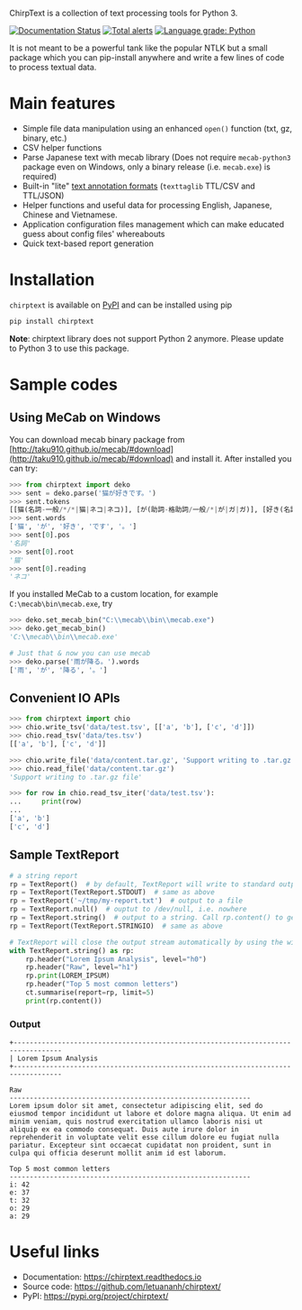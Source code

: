 ChirpText is a collection of text processing tools for Python 3.

[![Documentation Status](https://readthedocs.org/projects/chirptext/badge/?version=latest)](https://chirptext.readthedocs.io/en/latest/?badge=latest)
[![Total alerts](https://img.shields.io/lgtm/alerts/g/letuananh/chirptext.svg?logo=lgtm&logoWidth=18)](https://lgtm.com/projects/g/letuananh/chirptext/alerts/)
[![Language grade: Python](https://img.shields.io/lgtm/grade/python/g/letuananh/chirptext.svg?logo=lgtm&logoWidth=18)](https://lgtm.com/projects/g/letuananh/chirptext/context:python)

It is not meant to be a powerful tank like the popular NTLK but a small package which you can pip-install anywhere and write a few lines of code to process textual data.

# Main features

* Simple file data manipulation using an enhanced `open()` function (txt, gz, binary, etc.)
* CSV helper functions
* Parse Japanese text with mecab library (Does not require `mecab-python3` package even on Windows, only a binary release (i.e. `mecab.exe`) is required)
* Built-in "lite" [text annotation formats](https://pypi.org/project/texttaglib/) (`texttaglib` TTL/CSV and TTL/JSON)
* Helper functions and useful data for processing English, Japanese, Chinese and Vietnamese.
* Application configuration files management which can make educated guess about config files' whereabouts
* Quick text-based report generation

# Installation

`chirptext` is available on [PyPI](https://pypi.org/project/chirptext/) and can be installed using pip

```bash
pip install chirptext
```

**Note**: chirptext library does not support Python 2 anymore. Please update to Python 3 to use this package.

# Sample codes

## Using MeCab on Windows
You can download mecab binary package from [http://taku910.github.io/mecab/#download](http://taku910.github.io/mecab/#download) and install it.
After installed you can try:
```python
>>> from chirptext import deko
>>> sent = deko.parse('猫が好きです。')
>>> sent.tokens
[[猫(名詞-一般/*/*|猫|ネコ|ネコ)], [が(助詞-格助詞/一般/*|が|ガ|ガ)], [好き(名詞-形容動詞語幹/*/*|好き|スキ|スキ)], [です(助動詞-*/*/*|です|デス|デス)], [。(記号-句点/*/*|。|。|。)], [EOS(-//|||)]]
>>> sent.words
['猫', 'が', '好き', 'です', '。']
>>> sent[0].pos
'名詞'
>>> sent[0].root
'猫'
>>> sent[0].reading
'ネコ'
```

If you installed MeCab to a custom location, for example `C:\mecab\bin\mecab.exe`, try
```python
>>> deko.set_mecab_bin("C:\\mecab\\bin\\mecab.exe")
>>> deko.get_mecab_bin()
'C:\\mecab\\bin\\mecab.exe'

# Just that & now you can use mecab
>>> deko.parse('雨が降る。').words
['雨', 'が', '降る', '。']
```

## Convenient IO APIs

```python
>>> from chirptext import chio
>>> chio.write_tsv('data/test.tsv', [['a', 'b'], ['c', 'd']])
>>> chio.read_tsv('data/tes.tsv')
[['a', 'b'], ['c', 'd']]

>>> chio.write_file('data/content.tar.gz', 'Support writing to .tar.gz file')
>>> chio.read_file('data/content.tar.gz')
'Support writing to .tar.gz file'

>>> for row in chio.read_tsv_iter('data/test.tsv'):
...     print(row)
... 
['a', 'b']
['c', 'd']
```

## Sample TextReport

```python
# a string report
rp = TextReport()  # by default, TextReport will write to standard output, i.e. terminal
rp = TextReport(TextReport.STDOUT)  # same as above
rp = TextReport('~/tmp/my-report.txt')  # output to a file
rp = TextReport.null()  # ouptut to /dev/null, i.e. nowhere
rp = TextReport.string()  # output to a string. Call rp.content() to get the string
rp = TextReport(TextReport.STRINGIO)  # same as above

# TextReport will close the output stream automatically by using the with statement
with TextReport.string() as rp:
    rp.header("Lorem Ipsum Analysis", level="h0")
    rp.header("Raw", level="h1")
    rp.print(LOREM_IPSUM)
    rp.header("Top 5 most common letters")
    ct.summarise(report=rp, limit=5)
    print(rp.content())
```

### Output
```
+---------------------------------------------------------------------------------- 
| Lorem Ipsum Analysis 
+---------------------------------------------------------------------------------- 
 
Raw 
------------------------------------------------------------ 
Lorem ipsum dolor sit amet, consectetur adipiscing elit, sed do eiusmod tempor incididunt ut labore et dolore magna aliqua. Ut enim ad minim veniam, quis nostrud exercitation ullamco laboris nisi ut aliquip ex ea commodo consequat. Duis aute irure dolor in reprehenderit in voluptate velit esse cillum dolore eu fugiat nulla pariatur. Excepteur sint occaecat cupidatat non proident, sunt in culpa qui officia deserunt mollit anim id est laborum. 
 
Top 5 most common letters
------------------------------------------------------------ 
i: 42 
e: 37 
t: 32 
o: 29 
a: 29 
```

# Useful links

- Documentation: https://chirptext.readthedocs.io
- Source code: https://github.com/letuananh/chirptext/
- PyPI: https://pypi.org/project/chirptext/

